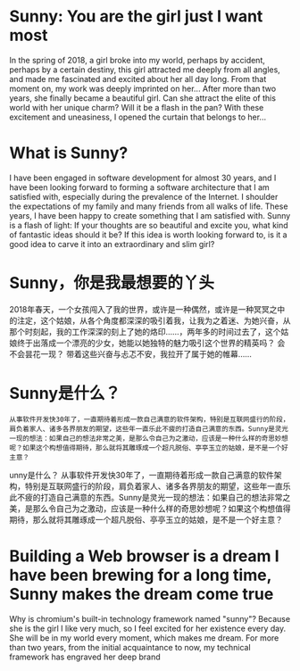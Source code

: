 # Sunny: You are the girl just I want most
In the spring of 2018, a girl broke into my world, perhaps by accident, perhaps by a certain destiny, this girl attracted me deeply from all angles, and made me fascinated and excited about her all day long. From that moment on, my work was deeply imprinted on her... After more than two years, she finally became a beautiful girl. Can she attract the elite of this world with her unique charm? Will it be a flash in the pan? With these excitement and uneasiness, I opened the curtain that belongs to her... 

# What is Sunny?
I have been engaged in software development for almost 30 years, and I have been looking forward to forming a software architecture that I am satisfied with, especially during the prevalence of the Internet. I shoulder the expectations of my family and many friends from all walks of life. These years, I have been happy to create something that I am satisfied with. Sunny is a flash of light: If your thoughts are so beautiful and excite you, what kind of fantastic ideas should it be? If this idea is worth looking forward to, is it a good idea to carve it into an extraordinary and slim girl?

# Sunny，你是我最想要的丫头
2018年春天，一个女孩闯入了我的世界，或许是一种偶然，或许是一种冥冥之中的注定，这个姑娘，从各个角度都深深的吸引着我，让我为之着迷、为她兴奋，从那个时刻起，我的工作深深的刻上了她的烙印……，两年多的时间过去了，这个姑娘终于出落成一个漂亮的少女，她能以她独特的魅力吸引这个世界的精英吗？ 会不会昙花一现？ 带着这些兴奋与忐忑不安，我拉开了属于她的帷幕……

# Sunny是什么？
	从事软件开发快30年了，一直期待着形成一款自己满意的软件架构，特别是互联网盛行的阶段，肩负着家人、诸多各界朋友的期望，这些年一直乐此不疲的打造自己满意的东西。Sunny是灵光一现的想法：如果自己的想法非常之美，是那么令自己为之激动，应该是一种什么样的奇思妙想呢？如果这个构想值得期待，那么就将其雕琢成一个超凡脱俗、亭亭玉立的姑娘，是不是一个好主意？
unny是什么？
	从事软件开发快30年了，一直期待着形成一款自己满意的软件架构，特别是互联网盛行的阶段，肩负着家人、诸多各界朋友的期望，这些年一直乐此不疲的打造自己满意的东西。Sunny是灵光一现的想法：如果自己的想法非常之美，是那么令自己为之激动，应该是一种什么样的奇思妙想呢？如果这个构想值得期待，那么就将其雕琢成一个超凡脱俗、亭亭玉立的姑娘，是不是一个好主意？
# Building a Web browser is a dream I have been brewing for a long time, Sunny makes the dream come true
Why is chromium's built-in technology framework named "sunny"? Because she is the girl I like very much, so I feel excited for her existence every day. She will be in my world every moment, which makes me dream. For more than two years, from the initial acquaintance to now, my technical framework has engraved her deep brand


